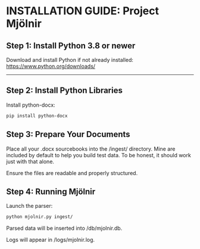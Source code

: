 # INSTALLATION GUIDE: Project Mjölnir

## Step 1: Install Python 3.8 or newer

Download and install Python if not already installed:  
https://www.python.org/downloads/

---

## Step 2: Install Python Libraries

Install python-docx:

```bash
pip install python-docx
```

## Step 3: Prepare Your Documents

Place all your .docx sourcebooks into the /ingest/ directory. Mine are included by default to help you build test data. To be honest, it should work just with that alone.

Ensure the files are readable and properly structured.

## Step 4: Running Mjölnir

Launch the parser:

```bash
python mjolnir.py ingest/
```

Parsed data will be inserted into /db/mjolnir.db.

Logs will appear in /logs/mjolnir.log.


